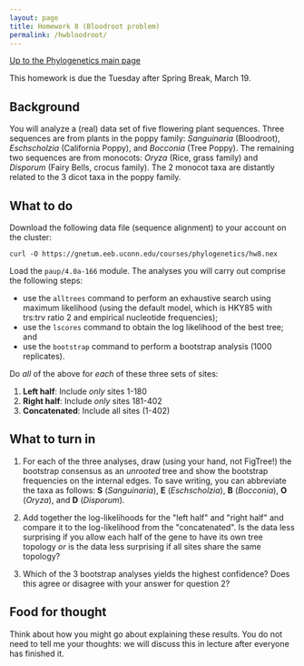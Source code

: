 ```yaml
---
layout: page
title: Homework 8 (Bloodroot problem)
permalink: /hwbloodroot/
---
```

[Up to the Phylogenetics main page](/phylogenetics2024/)

This homework is due the Tuesday after Spring Break, March 19.

## Background

You will analyze a (real) data set of five flowering plant sequences. Three sequences are from plants in the poppy family: _Sanguinaria_ (Bloodroot), _Eschscholzia_ (California Poppy), and _Bocconia_ (Tree Poppy). The remaining two sequences are from monocots: _Oryza_ (Rice, grass family) and _Disporum_ (Fairy Bells, crocus family). The 2 monocot taxa are distantly related to the 3 dicot taxa in the poppy family.

## What to do

Download the following data file (sequence alignment) to your account on the cluster:

    curl -O https://gnetum.eeb.uconn.edu/courses/phylogenetics/hw8.nex

Load the `paup/4.0a-166` module. The analyses you will carry out comprise the following steps:

* use the `alltrees` command to perform an exhaustive search using maximum likelihood (using the default model, which is HKY85 with trs:trv ratio 2 and empirical nucleotide frequencies);
* use the `lscores` command to obtain the log likelihood of the best tree; and 
* use the `bootstrap` command to perform a bootstrap analysis (1000 replicates). 

Do _all_ of the above for _each_ of these three sets of sites:

1. **Left half**: Include _only_ sites 1-180
2. **Right half**: Include _only_ sites 181-402
3. **Concatenated**: Include all sites (1-402)

## What to turn in

1. For each of the three analyses, draw (using your hand, not FigTree!) the bootstrap consensus as an _unrooted_ tree and show the bootstrap frequencies on the internal edges. To save writing, you can abbreviate the taxa as follows: **S** (_Sanguinaria_), **E** (_Eschscholzia_), **B** (_Bocconia_), **O** (_Oryza_), and **D** (_Disporum_).

2. Add together the log-likelihoods for the "left half" and "right half" and compare it to the log-likelihood from the "concatenated". Is the data less surprising if you allow each half of the gene to have its own tree topology _or_ is the data less surprising if all sites share the same topology?

3. Which of the 3 bootstrap analyses yields the highest confidence? Does this agree or disagree with your answer for question 2?

## Food for thought

Think about how you might go about explaining these results. You do not need to tell me your thoughts: we will discuss this in lecture after everyone has finished it.
